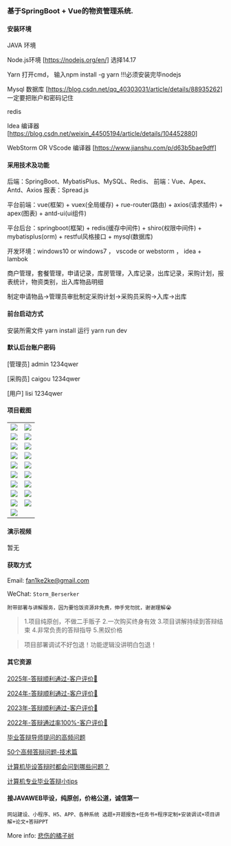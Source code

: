 ### 基于SpringBoot + Vue的物资管理系统.

#### 安装环境

JAVA 环境 

Node.js环境 [https://nodejs.org/en/] 选择14.17

Yarn 打开cmd， 输入npm install -g yarn !!!必须安装完毕nodejs

Mysql 数据库 [https://blog.csdn.net/qq_40303031/article/details/88935262] 一定要把账户和密码记住

redis

Idea 编译器 [https://blog.csdn.net/weixin_44505194/article/details/104452880]

WebStorm OR VScode 编译器 [https://www.jianshu.com/p/d63b5bae9dff]

#### 采用技术及功能

后端：SpringBoot、MybatisPlus、MySQL、Redis、
前端：Vue、Apex、Antd、Axios
报表：Spread.js

平台前端：vue(框架) + vuex(全局缓存) + rue-router(路由) + axios(请求插件) + apex(图表)  + antd-ui(ui组件)

平台后台：springboot(框架) + redis(缓存中间件) + shiro(权限中间件) + mybatisplus(orm) + restful风格接口 + mysql(数据库)

开发环境：windows10 or windows7 ， vscode or webstorm ， idea + lambok

商户管理，套餐管理，申请记录，库房管理，入库记录，出库记录，采购计划，报表统计，物资类别，出入库物品明细

制定申请物品->管理员审批制定采购计划->采购员采购->入库->出库


#### 前台启动方式
安装所需文件 yarn install 
运行 yarn run dev

#### 默认后台账户密码
[管理员]
admin
1234qwer

[采购员]
caigou
1234qwer

[用户]
lisi
1234qwer
#### 项目截图

|  |  |
|---------------------|---------------------|
| ![](https://fank-bucket-oss.oss-cn-beijing.aliyuncs.com/img/1703907138762.jpg) | ![](https://fank-bucket-oss.oss-cn-beijing.aliyuncs.com/img/1703907317483.jpg) |
| ![](https://fank-bucket-oss.oss-cn-beijing.aliyuncs.com/img/1703907125711.jpg) | ![](https://fank-bucket-oss.oss-cn-beijing.aliyuncs.com/img/1703907304037.jpg) |
| ![](https://fank-bucket-oss.oss-cn-beijing.aliyuncs.com/img/1703907113125.jpg) | ![](https://fank-bucket-oss.oss-cn-beijing.aliyuncs.com/img/1703907268190.jpg) |
| ![](https://fank-bucket-oss.oss-cn-beijing.aliyuncs.com/img/1703907098318.jpg) | ![](https://fank-bucket-oss.oss-cn-beijing.aliyuncs.com/img/1703907247498.jpg) |
| ![](https://fank-bucket-oss.oss-cn-beijing.aliyuncs.com/img/1703907608952.jpg) | ![](https://fank-bucket-oss.oss-cn-beijing.aliyuncs.com/img/1703907224697.jpg) |
| ![](https://fank-bucket-oss.oss-cn-beijing.aliyuncs.com/img/1703907599256.jpg) | ![](https://fank-bucket-oss.oss-cn-beijing.aliyuncs.com/img/1703907209784.jpg) |
| ![](https://fank-bucket-oss.oss-cn-beijing.aliyuncs.com/img/1703907578751.jpg) | ![](https://fank-bucket-oss.oss-cn-beijing.aliyuncs.com/img/1703907187396.jpg) |
| ![](https://fank-bucket-oss.oss-cn-beijing.aliyuncs.com/img/1703907368072.jpg) | ![](https://fank-bucket-oss.oss-cn-beijing.aliyuncs.com/img/1703907170241.jpg) |
| ![](https://fank-bucket-oss.oss-cn-beijing.aliyuncs.com/img/1703907351735.jpg) | ![](https://fank-bucket-oss.oss-cn-beijing.aliyuncs.com/img/1703907151020.jpg) |
| ![](https://fank-bucket-oss.oss-cn-beijing.aliyuncs.com/work/936e9baf53eb9a217af4f89c616dc19.png) |

#### 演示视频

暂无

#### 获取方式

Email: fan1ke2ke@gmail.com

WeChat: `Storm_Berserker`

`附带部署与讲解服务，因为要恰饭资源非免费，伸手党勿扰，谢谢理解😭`

> 1.项目纯原创，不做二手贩子 2.一次购买终身有效 3.项目讲解持续到答辩结束 4.非常负责的答辩指导 5.黑奴价格

> 项目部署调试不好包退！功能逻辑没讲明白包退！

#### 其它资源

[2025年-答辩顺利通过-客户评价🍜](https://berserker287.github.io/2025/06/18/2025%E5%B9%B4%E7%AD%94%E8%BE%A9%E9%A1%BA%E5%88%A9%E9%80%9A%E8%BF%87/)

[2024年-答辩顺利通过-客户评价👻](https://berserker287.github.io/2024/06/06/2024%E5%B9%B4%E7%AD%94%E8%BE%A9%E9%A1%BA%E5%88%A9%E9%80%9A%E8%BF%87/)

[2023年-答辩顺利通过-客户评价🐢](https://berserker287.github.io/2023/06/14/2023%E5%B9%B4%E7%AD%94%E8%BE%A9%E9%A1%BA%E5%88%A9%E9%80%9A%E8%BF%87/)

[2022年-答辩通过率100%-客户评价🐣](https://berserker287.github.io/2022/05/25/%E9%A1%B9%E7%9B%AE%E4%BA%A4%E6%98%93%E8%AE%B0%E5%BD%95/)

[毕业答辩导师提问的高频问题](https://berserker287.github.io/2023/06/13/%E6%AF%95%E4%B8%9A%E7%AD%94%E8%BE%A9%E5%AF%BC%E5%B8%88%E6%8F%90%E9%97%AE%E7%9A%84%E9%AB%98%E9%A2%91%E9%97%AE%E9%A2%98/)

[50个高频答辩问题-技术篇](https://berserker287.github.io/2023/06/13/50%E4%B8%AA%E9%AB%98%E9%A2%91%E7%AD%94%E8%BE%A9%E9%97%AE%E9%A2%98-%E6%8A%80%E6%9C%AF%E7%AF%87/)

[计算机毕设答辩时都会问到哪些问题？](https://www.zhihu.com/question/31020988)

[计算机专业毕业答辩小tips](https://zhuanlan.zhihu.com/p/145911029)

#### 接JAVAWEB毕设，纯原创，价格公道，诚信第一

`网站建设、小程序、H5、APP、各种系统 选题+开题报告+任务书+程序定制+安装调试+项目讲解+论文+答辩PPT`

More info: [悲伤的橘子树](https://berserker287.github.io/)
